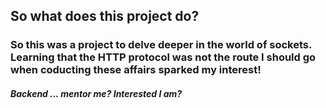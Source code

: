 
## So what does this project do?
### So this was a project to delve deeper in the world of sockets. Learning that the HTTP protocol was not the route I should go when coducting these affairs sparked my interest!





##### Backend ... mentor me? Interested I am?
